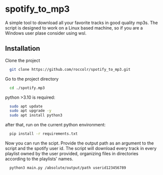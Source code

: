 
# spotify_to_mp3

A simple tool to download all your favorite tracks in good quality mp3s.
The script is designed to work on a Linux based machine, so if you are a Windows user plase consider using wsl. 





## Installation
Clone the project

```bash
  git clone https://github.com/roccolr/spotify_to_mp3.git
```

Go to the project directory

```bash
  cd ./spotify.mp3
```

python >3.10 is required:

```bash
  sudo apt update 
  sudo apt upgrade -y
  sudo apt install python3
```

after that, run on the current python environment:

```bash
  pip install -r requirements.txt
```

Now you can run the scipt. Provide the output path as an argument to the script and the spotify user id. The script will download every track in every playlist owned by the user provided, organizing files in directories according to the playlists' names.

```bash
  python3 main.py /absolute/output/path userid123456789
```
    
